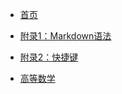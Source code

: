 <!-- docs/_sidebar.md -->

<!-- 
用于添加导航栏的内容

单层导航栏
    * [导航栏中显示的名称](文件名) 

多层导航栏
    * [导航栏中显示的名称](/路径/文件名)
-->

* [首页](README.md)
* [附录1：Markdown语法](Grammar.md)
* [附录2：快捷键](ShortcutKey.md)

* [高等数学](/CS/README.md)